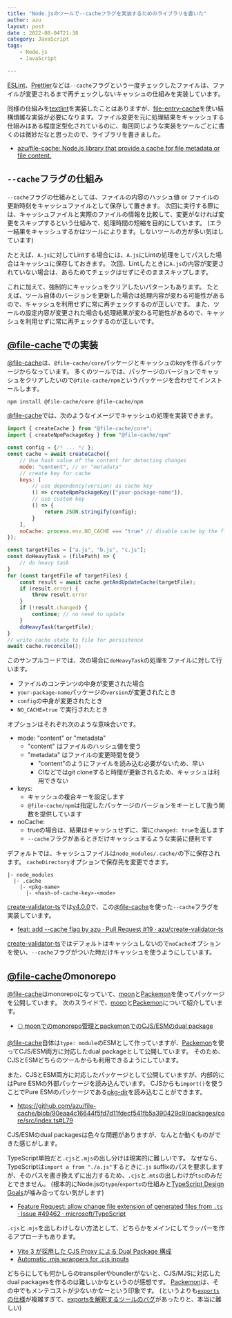 ```yaml
---
title: "Node.jsのツールで--cacheフラグを実装するためのライブラリを書いた"
author: azu
layout: post
date : 2022-08-04T21:38
category: JavaScript
tags:
    - Node.js
    - JavaScript

---
```


[ESLint](https://eslint.org/)、[Prettier](https://prettier.io/)などは`--cache`フラグという一度チェックしたファイルは、ファイルが変更されるまで再チェックしないキャッシュの仕組みを実装しています。

同様の仕組みを[textlint](https://textlint.github.io/)を実装したことはありますが、[file-entry-cache](https://github.com/royriojas/file-entry-cache)を使い結構煩雑な実装が必要になります。ファイル変更を元に処理結果をキャッシュする仕組みはある程度定型化されているのに、毎回同じような実装をツールごとに書くのは微妙だなと思ったので、ライブラリを書きました。

- [azu/file-cache: Node.js library that provide a cache for file metadata or file content.](https://github.com/azu/file-cache)

## `--cache`フラグの仕組み

`--cache`フラグの仕組みとしては、ファイルの内容のハッシュ値 or ファイルの更新時刻をキャッシュファイルとして保存して置きます。
次回に実行する際には、キャッシュファイルと実際のファイルの情報を比較して、変更がなければ変更をスキップするという仕組みで、処理時間の短縮を目的にしています。
(エラー結果をキャッシュするかはツールによります。しないツールの方が多い気はしています)

たとえば、`A.js`に対してLintする場合には、`A.js`にLintの処理をしてパスした場合はキャッシュに保存しておきます。
次回、Lintしたときに`A.js`の内容が変更されていない場合は、あらためてチェックはせずにそのままスキップします。

これに加えて、強制的にキャッシュをクリアしたいパターンもあります。
たとえば、ツール自体のバージョンを更新した場合は処理内容が変わる可能性があるので、キャッシュを利用せずに常に再チェックするのが正しいです。
また、ツールの設定内容が変更された場合も処理結果が変わる可能性があるので、キャッシュを利用せずに常に再チェックするのが正しいです。

## [@file-cache](https://github.com/azu/file-cache)での実装

[@file-cache](https://github.com/azu/file-cache)は、`@file-cache/core`パッケージとキャッシュのkeyを作るパッケージからなっています。
多くのツールでは、パッケージのバージョンでキャッシュをクリアしたいので`@file-cache/npm`というパッケージを合わせてインストールします。

    npm install @file-cache/core @file-cache/npm

[@file-cache](https://github.com/azu/file-cache)では、次のようなイメージでキャッシュの処理を実装できます。

```js
import { createCache } from "@file-cache/core";
import { createNpmPackageKey } from "@file-cache/npm"

const config = {/* ... */ };
const cache = await createCache({
    // Use hash value of the content for detecting changes 
    mode: "content", // or "metadata"
    // create key for cache
    keys: [
        // use dependency(version) as cache key
        () => createNpmPackageKey(["your-package-name"]),
        // use custom key
        () => {
            return JSON.stringify(config);
        }
    ],
    noCache: process.env.NO_CACHE === "true" // disable cache by the flag
});

const targetFiles = ["a.js", "b.js", "c.js"];
const doHeavyTask = (filePath) => {
    // do heavy task
}
for (const targetFile of targetFiles) {
    const result = await cache.getAndUpdateCache(targetFile);
    if (result.error) {
        throw result.error
    }
    if (!result.changed) {
        continue; // no need to update
    }
    doHeavyTask(targetFile);
}
// write cache state to file for persistence
await cache.reconcile();
```

このサンプルコードでは、次の場合に`doHeavyTask`の処理をファイルに対して行います。

- ファイルのコンテンツの中身が変更された場合
- `your-package-name`パッケージの`version`が変更されたとき
- `config`の中身が変更されたとき
- `NO_CACHE=true` で実行されたとき

オプションはそれぞれ次のような意味合いです。

- mode: "content" or "metadata"
  - "content" はファイルのハッシュ値を使う
  - "metadata" はファイルの変更時間を使う
    - "content"のようにファイルを読み込む必要がないため、早い
    - CIなどではgit cloneすると時間が更新されるため、キャッシュは利用できない
- keys:
  - キャッシュの複合キーを設定します
  - `@file-cache/npm`は指定したパッケージのバージョンをキーとして扱う関数を提供しています
- noCache:
  - trueの場合は、結果はキャッシュせずに、常に`changed: true`を返します
  - `--cache`フラグがあるときだけキャッシュするような実装に便利です

デフォルトでは、キャッシュファイルは`node_modules/.cache/`の下に保存されます。
`cacheDirectory`オプションで保存先を変更できます。

```
|- node_modules
  |- .cache
    |- <pkg-name>
      |- <hash-of-cache-key>-<mode>
```

[create-validator-ts](https://github.com/azu/create-validator-ts)では[v4.0.0](https://github.com/azu/create-validator-ts/releases/tag/v4.0.0)で、この[@file-cache](https://github.com/azu/file-cache)を使った`--cache`フラグを実装しています。

- [feat: add --cache flag by azu · Pull Request #19 · azu/create-validator-ts](https://github.com/azu/create-validator-ts/pull/19)

[create-validator-ts](https://github.com/azu/create-validator-ts)ではデフォルトはキャッシュしないので`noCache`オプションを使い、`--cache`フラグがついた時だけキャッシュを使うようにしています。

## [@file-cache](https://github.com/azu/file-cache)のmonorepo

[@file-cache](https://github.com/azu/file-cache)はmonorepoになっていて、[moon](https://moonrepo.dev/)と[Packemon](https://packemon.dev/)を使ってパッケージを公開しています。
次のスライドで、[moon](https://moonrepo.dev/)と[Packemon](https://packemon.dev/)について紹介しています。

- [🌕 moonでのmonorepo管理とpackemonでのCJS/ESMのdual package](https://azu.github.io/slide/2022/moa/moon-packemon.html)

[@file-cache](https://github.com/azu/file-cache)自体は`type: module`のESMとして作っていますが、[Packemon](https://packemon.dev/)を使ってCJS/ESM両方に対応したdual packageとして公開しています。
そのため、CJSとESMどちらのツールからも利用できるようにしています。

また、CJSとESM両方に対応したパッケージとして公開していますが、内部的にはPure ESMの外部パッケージを読み込んでいます。
CJSからも`import()`を使うことでPure ESMのパッケージである[pkg-dir](https://github.com/sindresorhus/pkg-dir)を読み込むことができます。

- https://github.com/azu/file-cache/blob/90eaa4c16644f5fd7d11fdecf541fb5a390429c9/packages/core/src/index.ts#L79

CJS/ESMのdual packagesは色々な問題がありますが、なんとか動くものができた感じがします。

TypeScript単独だと`.cjs`と`.mjs`の出し分けは現実的に難しいです。
なぜなら、TypeScriptは`import a from "./a.js"`するときに`.js` suffixのパスを要求しますが、そのパスを書き換えずに出力するため、`.cjs`と`.mts`の出しわけが`tsc`のみだとできません。
(根本的にNode.jsの`type`/`exports`の仕組みと[TypeScript Design Goals](https://github.com/Microsoft/TypeScript/wiki/TypeScript-Design-Goals)が噛み合ってない気がします)

- [Feature Request: allow change file extension of generated files from `.ts` · Issue #49462 · microsoft/TypeScript](https://github.com/microsoft/TypeScript/issues/49462)

`.cjs`と`.mjs`を出しわけしない方法として、どちらかをメインにしてラッパーを作るアプローチもあります。

- [Vite 3 が採用した CJS Proxy による Dual Package 構成](https://zenn.dev/teppeis/articles/2022-07-npm-dual-pacakge-cjs-proxy)
- [Automatic .mjs wrappers for .cjs inputs](https://packemon.dev/docs/features/#automatic-mjs-wrappers-for-cjs-inputs)

どちらにしても何かしらのtranspilerやbundlerがないと、CJS/MJSに対応したdual packagesを作るのは難しいかなというのが感想です。
[Packemon](https://packemon.dev/)は、その中でもメンテコストが少ないかなーという印象です。
(というよりも[`exports`の仕様](https://nodejs.org/api/packages.html#package-entry-points)が複雑すぎて、[exportsを解釈するツールのバグ](https://github.com/milesj/packemon/pull/140)があったりと、本当に難しい)
